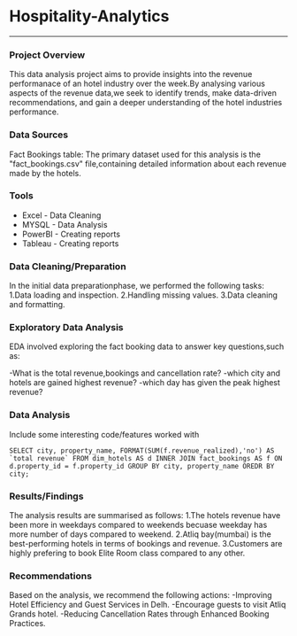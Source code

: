 # Hospitality-Analytics
------


### Project Overview

This data analysis project aims to provide insights into the revenue performanace of an hotel industry over the week.By analysing various aspects of the revenue
data,we seek to identify trends, make data-driven recommendations, and gain a deeper understanding of the hotel industries performance.

### Data Sources

Fact Bookings table: The primary dataset used for this analysis is the "fact_bookings.csv" file,containing detailed information about each revenue made by the hotels.

### Tools

- Excel - Data Cleaning
- MYSQL - Data Analysis
- PowerBI - Creating reports
- Tableau - Creating reports


### Data Cleaning/Preparation
 
 In  the initial data preparationphase, we performed the following tasks:
 1.Data loading and inspection.
 2.Handling missing values.
 3.Data cleaning and formatting. 

### Exploratory Data Analysis

EDA involved exploring the fact booking data to answer key questions,such as:

-What is the total revenue,bookings and cancellation rate?
-which city and hotels are gained highest revenue?
-which day has given the peak highest revenue?

### Data Analysis

Include some interesting code/features worked with

```SELECT city, property_name, FORMAT(SUM(f.revenue_realized),'no') AS `total revenue`
FROM dim_hotels AS d INNER JOIN fact_bookings AS f
ON d.property_id = f.property_id
GROUP BY city, property_name
OREDR BY city;```


### Results/Findings

The analysis results are summarised as follows:
1.The hotels revenue have been more in weekdays compared to weekends becuase weekday has more number of days compared to weekend.
2.Atliq bay(mumbai) is the best-performing hotels in terms of bookings and revenue.
3.Customers are highly prefering to book Elite Room class compared to any other.

### Recommendations

Based on the analysis, we recommend the following actions:
-Improving Hotel Efficiency and Guest Services in Delh.
-Encourage guests to visit Atliq Grands hotel.
-Reducing Cancellation Rates through Enhanced Booking Practices.











